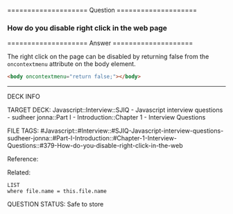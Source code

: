 ==================== Question ====================  

### How do you disable right click in the web page  

==================== Answer ====================  

The right click on the page can be disabled by returning false from the
`oncontextmenu` attribute on the body element.

```html
<body oncontextmenu="return false;"></body>
```

---

DECK INFO

TARGET DECK: Javascript::Interview::SJIQ - Javascript interview questions -
sudheer jonna::Part I - Introduction::Chapter 1 - Interview Questions

FILE TAGS:
#Javascript::#Interview::#SJIQ-Javascript-interview-questions-sudheer-jonna::#Part-I-Introduction::#Chapter-1-Interview-Questions::#379-How-do-you-disable-right-click-in-the-web

Reference:

Related:

```dataview
LIST
where file.name = this.file.name
```

QUESTION STATUS: Safe to store
